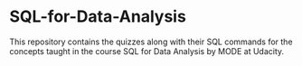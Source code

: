 # SQL-for-Data-Analysis
This repository contains the quizzes along with their SQL commands for the concepts taught in the course SQL for Data Analysis by MODE at Udacity.
